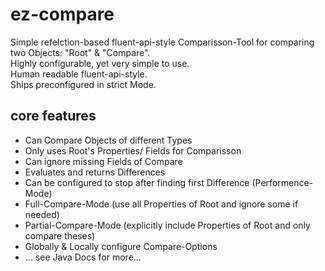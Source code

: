 # ez-compare
Simple refelction-based fluent-api-style Comparisson-Tool for comparing two Objects: "Root" & "Compare".  
Highly configurable, yet very simple to use.  
Human readable fluent-api-style.  
Ships preconfigured in strict Mode.  
  
## core features  
* Can Compare Objects of different Types  
* Only uses Root's Properties/ Fields for Comparisson  
* Can ignore missing Fields of Compare  
* Evaluates and returns Differences  
* Can be configured to stop after finding first Difference (Performence-Mode)  
* Full-Compare-Mode (use all Properties of Root and ignore some if needed)  
* Partial-Compare-Mode (explicitly include Properties of Root and only compare theses)  
* Globally & Locally configure Compare-Options  
* ... see Java Docs for more...  
  
